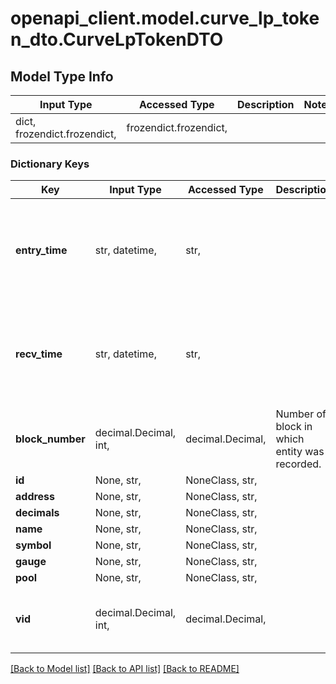 # openapi_client.model.curve_lp_token_dto.CurveLpTokenDTO

## Model Type Info
Input Type | Accessed Type | Description | Notes
------------ | ------------- | ------------- | -------------
dict, frozendict.frozendict,  | frozendict.frozendict,  |  | 

### Dictionary Keys
Key | Input Type | Accessed Type | Description | Notes
------------ | ------------- | ------------- | ------------- | -------------
**entry_time** | str, datetime,  | str,  |  | [optional] value must conform to RFC-3339 date-time
**recv_time** | str, datetime,  | str,  |  | [optional] value must conform to RFC-3339 date-time
**block_number** | decimal.Decimal, int,  | decimal.Decimal,  | Number of block in which entity was recorded. | [optional] value must be a 64 bit integer
**id** | None, str,  | NoneClass, str,  |  | [optional] 
**address** | None, str,  | NoneClass, str,  |  | [optional] 
**decimals** | None, str,  | NoneClass, str,  |  | [optional] 
**name** | None, str,  | NoneClass, str,  |  | [optional] 
**symbol** | None, str,  | NoneClass, str,  |  | [optional] 
**gauge** | None, str,  | NoneClass, str,  |  | [optional] 
**pool** | None, str,  | NoneClass, str,  |  | [optional] 
**vid** | decimal.Decimal, int,  | decimal.Decimal,  |  | [optional] value must be a 64 bit integer

[[Back to Model list]](../../README.md#documentation-for-models) [[Back to API list]](../../README.md#documentation-for-api-endpoints) [[Back to README]](../../README.md)

